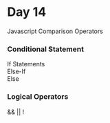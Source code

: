 # Day 14

Javascript Comparison Operators <br>

<h3> Conditional Statement </h3>
If Statements <br>
Else-If <br>
Else <br>

<h3> Logical Operators </h3>
&& || !